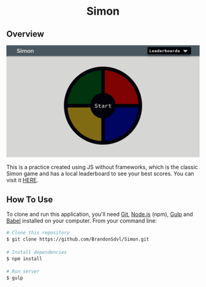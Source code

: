 <h1 align="center">Simon</h1>

## Overview

![screenshot](./docs/assets/img/preview.png)

This is a practice created using JS without frameworks, which is the classic Simon game and has a local leaderboard to see your best scores. You can visit it [HERE](https://brandonsdvl.github.io/Simon/).

## How To Use

To clone and run this application, you'll need [Git](https://git-scm.com), [Node.js](https://nodejs.org/en/download/) (npm), [Gulp](https://gulpjs.com/docs/en/getting-started/quick-start/) and [Babel](https://babeljs.io/docs/en/babel-cli) installed on your computer. From your command line:

```bash
# Clone this repository
$ git clone https://github.com/BrandonSdvl/Simon.git

# Install dependencies
$ npm install

# Run server
$ gulp
```
